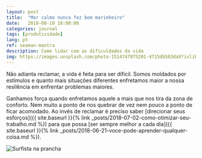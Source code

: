 ```yaml
---
layout: post
title:  "Mar calmo nunca fez bom marinheiro"
date:   2018-08-10 18:00:00
categories: journal
tags: [produtividade]
lang: pt
ref: seaman-mantra
description: Como lidar com as dificuldades da vida
img: https://images.unsplash.com/photo-1514747975201-4715db583da9?ixlib=rb-0.3.5&ixid=eyJhcHBfaWQiOjEyMDd9&s=68a7acc60c0f1408fd0fab08d2ca5071&auto=format&fit=crop&w=1350&q=80
---
```


Não adianta reclamar, a vida é feita para ser díficil.
Somos moldados por estímulos e quanto mais situações diferentes enfretamos maior a nossa resilência em enfrentar problemas maiores.

Ganhamos força quando enfretamos aquele a mais que nos tira da zona de conforto. Nem muito a ponto de nos quebrar de vez nem pouco a ponto de ficar acomodado. Ao invés de reclamar é preciso saber [direcionar seus esforços]({{ site.baseurl }}{% link _posts/2018-07-02-como-otimizar-seu-trabalho.md
 %}) para que possa [ser sempre melhor a cada dia]({{ site.baseurl }}{% link _posts/2018-06-21-voce-pode-aprender-qualquer-coisa.md %}).

![Surfista na prancha](https://images.unsplash.com/photo-1455264745730-cb3b76250ae8?ixlib=rb-0.3.5&ixid=eyJhcHBfaWQiOjEyMDd9&s=f7e384e6bc7ba03fea009a4e92b20924&auto=format&fit=crop&w=1327&q=80)
